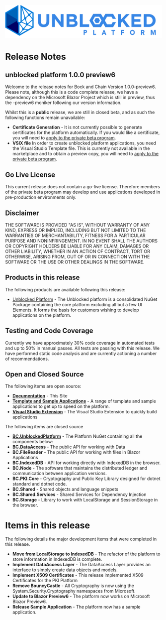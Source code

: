 ![Logo](./img/UPWT.png)
# Release Notes
## unblocked platform 1.0.0 preview6

Welcome to the release notes for Bock and Chain Version 1.0.0-preview6. Please note, although this is a code complete release, we have a dependency on the Microsoft Blazor Project which is still in preview, thus the -preview6 moniker following our version information.

Whilst this is a **public** release, we are still in closed beta, and as such the following functions remain unavailable:

* **Certificate Generation** - It is not currently possible to generate certificates for the platform automatically. If you would like a certificate, you will need to [apply to the private beta program](https://mailchi.mp/747009030b07/unblockedplatformpreview).
* **VSIX file** In order to create unblocked platform applications, you need the Visual Studio Template file. This is currently not available in the marketplace and to obtain a preview copy, you will need to [apply to the private beta program](https://mailchi.mp/747009030b07/unblockedplatformpreview).

## Go Live License
This current release does not contain a go-live license. Therefore members of the private beta program may develop and use applications developed in pre-production environments only.

## Disclaimer
THE SOFTWARE IS PROVIDED "AS IS", WITHOUT WARRANTY OF ANY KIND, EXPRESS OR IMPLIED, INCLUDING BUT NOT LIMITED TO THE WARRANTIES OF MERCHANTABILITY, FITNESS FOR A PARTICULAR PURPOSE AND NONINFRINGEMENT. IN NO EVENT SHALL THE AUTHORS OR COPYRIGHT HOLDERS BE LIABLE FOR ANY CLAIM, DAMAGES OR OTHER LIABILITY, WHETHER IN AN ACTION OF CONTRACT, TORT OR OTHERWISE, ARISING FROM, OUT OF OR IN CONNECTION WITH THE SOFTWARE OR THE USE OR OTHER DEALINGS IN THE SOFTWARE.

## Products in this release
The following products are available following this release:

* [Unblocked Platform](https://www.nuget.org/packages/BC.Platform) - The Unblocked platform is a consolidated NuGet Package containing the core platform excluding all but a few UI Elements. It forms the basis for customers wishing to develop applications on the platform.

## Testing and Code Coverage
Currently we have approximately 30% code coverage in automated tests and up to 50% in manual passes. All tests are passing with this release. We have performed static code analysis and are currently actioning a number of recommendations.

## Open and Closed Source
The following items are open source:

* **[Documentation](https://github.com/blockandchainco/documentation)** - This Site
* **[Template and Sample Applications](https://github.com/blockandchainco/UP.AppTemplate)** - A range of template and sample applications to get up to speed on the platform.
* **[Visual Studio Extension](https://github.com/blockandchainco/UP.VSExtension)** - The Visual Studio Extension to quickly build applications

The following items are closed source
* **[BC.UnblockedPlatform](https://www.nuget.org/packages/BC.UnblockedPlatform)** - The Platform NuGet containing all the components below:
* **[BC.DataAccess](./dataaccess.md)** - The public API for working with Data
* **BC.FileReader** - The public API for working with files in Blazor Applications
* **BC.IndexedDB** - API for working directly with IndexedDB in the browser.
* **BC.Node** - The software that maintains the distributed ledger and communication between application versions.
* **BC.PKI.Core** - Cryptography and Public Key Library designed for dotnet standard and dotnet code.
* **BC.Shared** - Shared objects and language snippets
* **BC.Shared.Services** - Shared Services for Dependency Injection
* **BC.Storage** - Library to work with LocalStorage and SessionStorage in the browser.

# Items in this release
The following details the major development items that were completed in this release. 

* **Move from LocalStorage to IndexedDB** - The refactor of the platform to store information in IndexedDB is complete.
* **Implement DataAccess Layer** - The DataAccess Layer provides an interface to simply create data objects and models.
* **Implement X509 Certificates** - This release implemented X509 Certificates for the PKI Platform
* **Remove BouncyCastle** - All Cryptography is now using the System.Security.Cryptography namespaces from Microsoft.
* **Update to Blazor Preview6** - The platform now works on Microsoft Blazor Preview6.
* **Release Sample Application** - The platform now has a sample application.